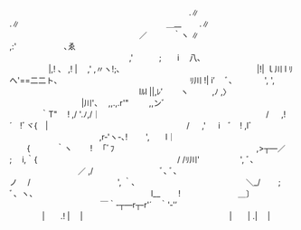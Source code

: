 ㅤㅤㅤㅤㅤㅤㅤㅤㅤㅤㅤ　　　　　　　　　　　 　 .∥
ㅤㅤㅤㅤㅤㅤㅤㅤㅤㅤㅤ　　　　　　　　　　　 　 .∥
　 　 ㅤㅤㅤㅤㅤㅤㅤㅤㅤㅤㅤ　 　 　　　＿__　　 .∥        
　　　　ㅤ　ㅤㅤㅤㅤㅤㅤㅤㅤㅤㅤ　 ／　　　 ｀ヽ ∥
ㅤㅤㅤㅤㅤㅤㅤㅤㅤㅤㅤ　　　　　 ,:'　　　　　　､ゑ        
ㅤㅤㅤㅤㅤㅤㅤ　ㅤ　ㅤㅤㅤ　　　,'　　 　;　　i　 八､
ㅤㅤㅤ　ㅤㅤㅤㅤㅤㅤㅤㅤ　　　　|,! 、 ,! | 　,' ,〃ヽ!;､ 　　
ㅤㅤㅤ　　ㅤㅤㅤㅤㅤㅤㅤㅤ 　 　|!| ｌ川 l ﾘへ'==二二ト､ 　
　　ㅤㅤㅤㅤㅤㅤ　ㅤ　ㅤㅤㅤㅤ　ﾘ川 !| i′　 ﾞ､　　　　', ', 　
　ㅤㅤㅤㅤㅤㅤㅤㅤㅤㅤ　ㅤ　　　lﾙl ||,ﾚ′　　 ヽ　　　,ﾉ ,〉　
　　ㅤㅤㅤㅤㅤㅤ　ㅤㅤㅤㅤㅤ　 　 |川'、　 ,,.,.r'"　 　 ,,ンﾞ 　
　　　　ㅤㅤㅤㅤㅤㅤ　ㅤㅤㅤㅤㅤ　　　｀T"　 ! ,/ '.ﾉ,/｜　 　
　　　　　　ㅤㅤㅤㅤㅤㅤㅤㅤㅤㅤㅤ　　 / 　 ,!´　!ﾞヾ{　|
ㅤㅤㅤㅤ　 　 　 　ㅤㅤㅤ 　ㅤㅤㅤㅤ　/ 　 ,' 　 i　ﾞ　! ,lﾞ
　　ㅤㅤㅤㅤ　　ㅤㅤㅤㅤㅤㅤㅤ　　,r‐'ヽ-､!　　 ',　　l｜　
ㅤㅤㅤㅤ　ㅤㅤㅤㅤㅤㅤ　　　ㅤ　 {　　　 ｀ヽ　　 !　 ｢ﾞﾌ 　　
　 　ㅤㅤㅤㅤ　ㅤㅤㅤㅤㅤㅤㅤ　　,>┬―／　　 ;　 i,｀{ 　　
ㅤㅤㅤ　ㅤㅤㅤㅤㅤㅤㅤ　ㅤ　　　/ /ﾘ川'　 　 　 　 ', ﾞ､
　　ㅤㅤㅤㅤㅤㅤㅤㅤㅤㅤㅤ　 ／ ,/　　　 　 　 　 　 ﾞ､ ﾞ、 　
ㅤㅤㅤ　ㅤㅤㅤㅤㅤㅤㅤㅤ　 ノ 　/　　　　　　　　　　　', ｀､ 　
　ㅤㅤㅤㅤㅤㅤㅤㅤㅤㅤㅤ　 ＼_/　　 ;　　　　　　　　　 ﾞ、ヽ、
　　ㅤㅤㅤㅤㅤㅤㅤㅤㅤㅤㅤ　　l__　　 !　　　　　　　 _＿_〕
　　　ㅤㅤㅤㅤㅤㅤㅤㅤ　ㅤㅤㅤ　 ￣｀‐┬―r┬‐r'´　｀'‐'′
　　 　 　 ㅤㅤㅤㅤㅤㅤㅤㅤ　ㅤㅤㅤ 　　|　　.! |　 |
　　 　 　 　 　ㅤㅤㅤㅤㅤㅤㅤㅤ　ㅤㅤㅤ|　　| .|　 |
